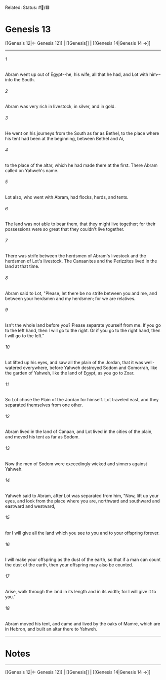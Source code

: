 Related:
Status: #📖/🟥
# Genesis 13

[[Genesis 12|← Genesis 12]] | [[Genesis]] | [[Genesis 14|Genesis 14 →]]
***



###### 1 
Abram went up out of Egypt--he, his wife, all that he had, and Lot with him--into the South. 

###### 2 
Abram was very rich in livestock, in silver, and in gold. 

###### 3 
He went on his journeys from the South as far as Bethel, to the place where his tent had been at the beginning, between Bethel and Ai, 

###### 4 
to the place of the altar, which he had made there at the first. There Abram called on Yahweh's name. 

###### 5 
Lot also, who went with Abram, had flocks, herds, and tents. 

###### 6 
The land was not able to bear them, that they might live together; for their possessions were so great that they couldn't live together. 

###### 7 
There was strife between the herdsmen of Abram's livestock and the herdsmen of Lot's livestock. The Canaanites and the Perizzites lived in the land at that time. 

###### 8 
Abram said to Lot, "Please, let there be no strife between you and me, and between your herdsmen and my herdsmen; for we are relatives. 

###### 9 
Isn't the whole land before you? Please separate yourself from me. If you go to the left hand, then I will go to the right. Or if you go to the right hand, then I will go to the left." 

###### 10 
Lot lifted up his eyes, and saw all the plain of the Jordan, that it was well-watered everywhere, before Yahweh destroyed Sodom and Gomorrah, like the garden of Yahweh, like the land of Egypt, as you go to Zoar. 

###### 11 
So Lot chose the Plain of the Jordan for himself. Lot traveled east, and they separated themselves from one other. 

###### 12 
Abram lived in the land of Canaan, and Lot lived in the cities of the plain, and moved his tent as far as Sodom. 

###### 13 
Now the men of Sodom were exceedingly wicked and sinners against Yahweh. 

###### 14 
Yahweh said to Abram, after Lot was separated from him, "Now, lift up your eyes, and look from the place where you are, northward and southward and eastward and westward, 

###### 15 
for I will give all the land which you see to you and to your offspring forever. 

###### 16 
I will make your offspring as the dust of the earth, so that if a man can count the dust of the earth, then your offspring may also be counted. 

###### 17 
Arise, walk through the land in its length and in its width; for I will give it to you." 

###### 18 
Abram moved his tent, and came and lived by the oaks of Mamre, which are in Hebron, and built an altar there to Yahweh.

---
# Notes


***
[[Genesis 12|← Genesis 12]] | [[Genesis]] | [[Genesis 14|Genesis 14 →]]

